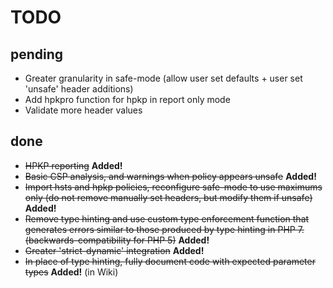 # TODO
## pending
* Greater granularity in safe-mode (allow user set defaults + user set 'unsafe' header additions)
* Add hpkpro function for hpkp in report only mode
* Validate more header values

## done
* ~~HPKP reporting~~ **Added!**
* ~~Basic CSP analysis, and warnings when policy appears unsafe~~ **Added!**
* ~~Import hsts and hpkp policies, reconfigure safe-mode to use maximums only (do not remove manually set headers, but modify them if unsafe)~~ **Added!**
* ~~Remove type hinting and use custom type enforcement function that generates errors similar to those produced by type hinting in PHP 7. (backwards-compatibility for PHP 5)~~ **Added!**
* ~~Greater 'strict-dynamic' integration~~ **Added!**
* ~~In place of type hinting, fully document code with expected parameter types~~ **Added!** (in Wiki)
